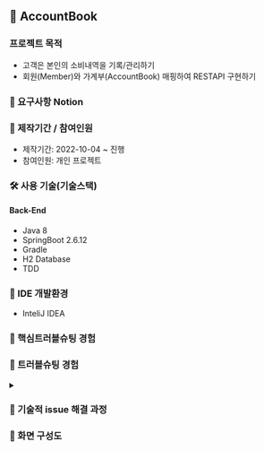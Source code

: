 ## 📌 AccountBook

###  프로젝트 목적 
+ 고객은 본인의 소비내역을 기록/관리하기
+ 회원(Member)와 가계부(AccountBook) 매핑하여 RESTAPI 구현하기

### 📌 요구사항 Notion


### 📌 제작기간 / 참여인원
+ 제작기간: 2022-10-04 ~ 진행
+ 참여인원: 개인 프로젝트

### 🛠 사용 기술(기술스택)
#### Back-End
+ Java 8
+ SpringBoot 2.6.12
+ Gradle
+ H2 Database
+ TDD

### 📌 IDE 개발환경
+ InteliJ IDEA

### 📌 핵심트러블슈팅 경험

### 📌 트러블슈팅 경험

<details>
<summary></summary>
<div markdown="1">


</div>
</details> 


### 📌 기술적 issue 해결 과정


### 📌 화면 구성도

  



